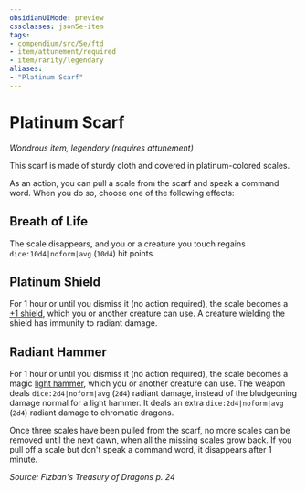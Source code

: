 ```yaml
---
obsidianUIMode: preview
cssclasses: json5e-item
tags:
- compendium/src/5e/ftd
- item/attunement/required
- item/rarity/legendary
aliases: 
- "Platinum Scarf"
---
```

# Platinum Scarf
*Wondrous item, legendary (requires attunement)*  


This scarf is made of sturdy cloth and covered in platinum-colored scales.

As an action, you can pull a scale from the scarf and speak a command word. When you do so, choose one of the following effects:

## Breath of Life

The scale disappears, and you or a creature you touch regains `dice:10d4|noform|avg` (`10d4`) hit points.

## Platinum Shield

For 1 hour or until you dismiss it (no action required), the scale becomes a [+1 shield](2-Mechanics/CLI/items/1-shield.md), which you or another creature can use. A creature wielding the shield has immunity to radiant damage.

## Radiant Hammer

For 1 hour or until you dismiss it (no action required), the scale becomes a magic [light hammer](2-Mechanics/CLI/items/light-hammer.md), which you or another creature can use. The weapon deals `dice:2d4|noform|avg` (`2d4`) radiant damage, instead of the bludgeoning damage normal for a light hammer. It deals an extra `dice:2d4|noform|avg` (`2d4`) radiant damage to chromatic dragons.

Once three scales have been pulled from the scarf, no more scales can be removed until the next dawn, when all the missing scales grow back. If you pull off a scale but don't speak a command word, it disappears after 1 minute.

*Source: Fizban's Treasury of Dragons p. 24*